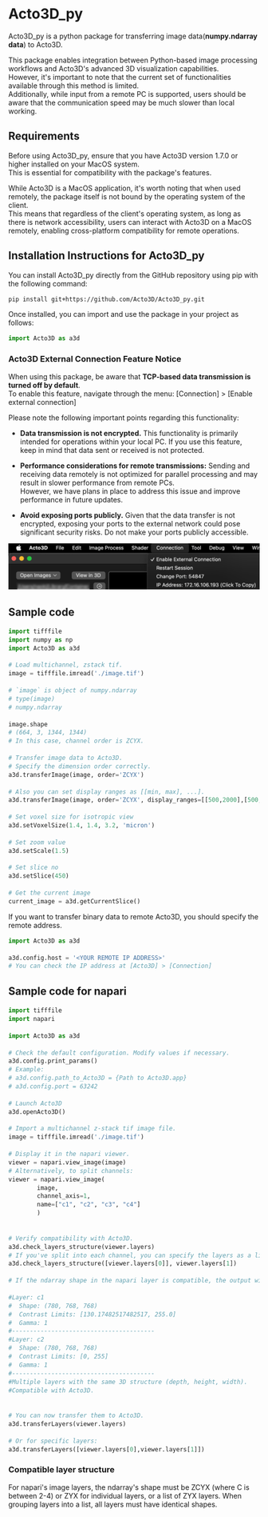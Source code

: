 # Acto3D_py
Acto3D_py is a python package for transferring image data(**numpy.ndarray data**) to Acto3D.

This package enables integration between Python-based image processing workflows and Acto3D's advanced 3D visualization capabilities.  
However, it's important to note that the current set of functionalities available through this method is limited.  
Additionally, while input from a remote PC is supported, users should be aware that the communication speed may be much slower than local working.

## Requirements
Before using Acto3D_py, ensure that you have Acto3D version 1.7.0 or higher installed on your MacOS system.  
This is essential for compatibility with the package's features.  

While Acto3D is a MacOS application, it's worth noting that when used remotely, the package itself is not bound by the operating system of the client.  
This means that regardless of the client's operating system, as long as there is network accessibility, users can interact with Acto3D on a MacOS remotely, enabling cross-platform compatibility for remote operations.


## Installation Instructions for Acto3D_py
You can install Acto3D_py directly from the GitHub repository using pip with the following command:

```bash
pip install git+https://github.com/Acto3D/Acto3D_py.git
```

Once installed, you can import and use the package in your project as follows:

```Python
import Acto3D as a3d
```

### Acto3D External Connection Feature Notice

When using this package, be aware that **TCP-based data transmission is turned off by default**.  
To enable this feature, navigate through the menu: [Connection] > [Enable external connection]

Please note the following important points regarding this functionality:

- **Data transmission is not encrypted.** This functionality is primarily intended for operations within your local PC. If you use this feature, keep in mind that data sent or received is not protected.

- **Performance considerations for remote transmissions:** Sending and receiving data remotely is not optimized for parallel processing and may result in slower performance from remote PCs.  
However, we have plans in place to address this issue and improve performance in future updates.

- **Avoid exposing ports publicly.** Given that the data transfer is not encrypted, exposing your ports to the external network could pose significant security risks. Do not make your ports publicly accessible.

<img src="./img/enable_feature.png" width = 600>

## Sample code
```Python
import tifffile
import numpy as np
import Acto3D as a3d

# Load multichannel, zstack tif.
image = tifffile.imread('./image.tif')

# `image` is object of numpy.ndarray 
# type(image)
# numpy.ndarray

image.shape
# (664, 3, 1344, 1344)
# In this case, channel order is ZCYX.

# Transfer image data to Acto3D.
# Specify the dimension order correctly. 
a3d.transferImage(image, order='ZCYX')

# Also you can set display ranges as [[min, max], ...].
a3d.transferImage(image, order='ZCYX', display_ranges=[[500,2000],[500,2000],[500,2000]])

# Set voxel size for isotropic view
a3d.setVoxelSize(1.4, 1.4, 3.2, 'micron')

# Set zoom value
a3d.setScale(1.5)

# Set slice no
a3d.setSlice(450)

# Get the current image
current_image = a3d.getCurrentSlice()
```

If you want to transfer binary data to remote Acto3D, you should specify the remote address.
```Python
import Acto3D as a3d

a3d.config.host = '<YOUR REMOTE IP ADDRESS>'
# You can check the IP address at [Acto3D] > [Connection]
```


## Sample code for napari
```Python
import tifffile
import napari

import Acto3D as a3d

# Check the default configuration. Modify values if necessary.
a3d.config.print_params()
# Example: 
# a3d.config.path_to_Acto3D = {Path to Acto3D.app}
# a3d.config.port = 63242

# Launch Acto3D
a3d.openActo3D()

# Import a multichannel z-stack tif image file.
image = tifffile.imread('./image.tif')

# Display it in the napari viewer.
viewer = napari.view_image(image)
# Alternatively, to split channels:
viewer = napari.view_image(
        image,
        channel_axis=1,
        name=["c1", "c2", "c3", "c4"]
        )


# Verify compatibility with Acto3D.
a3d.check_layers_structure(viewer.layers)
# If you've split into each channel, you can specify the layers as a list.
a3d.check_layers_structure([viewer.layers[0]], viewer.layers[1])

# If the ndarray shape in the napari layer is compatible, the output will resemble this:

#Layer: c1
#  Shape: (780, 768, 768)
#  Contrast Limits: [130.17482517482517, 255.0]
#  Gamma: 1
#----------------------------------------
#Layer: c2
#  Shape: (780, 768, 768)
#  Contrast Limits: [0, 255]
#  Gamma: 1
#----------------------------------------
#Multiple layers with the same 3D structure (depth, height, width).
#Compatible with Acto3D.


# You can now transfer them to Acto3D.
a3d.transferLayers(viewer.layers)

# Or for specific layers:
a3d.transferLayers([viewer.layers[0],viewer.layers[1]])

```

### Compatible layer structure
For napari's image layers, the ndarray's shape must be ZCYX (where C is between 2-4) or ZYX for individual layers, or a list of ZYX layers. When grouping layers into a list, all layers must have identical shapes.